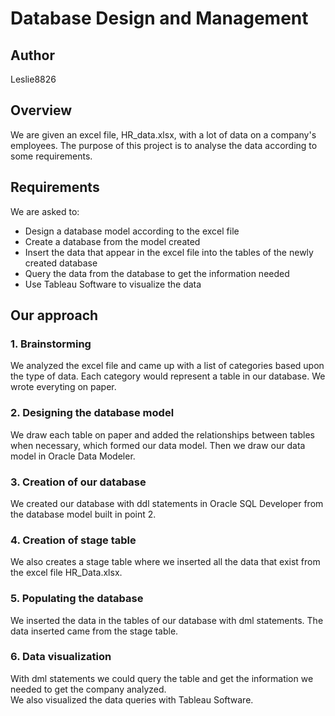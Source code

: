 # Database Design and Management

## Author
Leslie8826

## Overview
We are given an excel file, HR_data.xlsx, with a lot of data on a company's employees. The purpose of this project is to analyse the data according to some requirements.

## Requirements 
We are asked to:
  - Design a database model according to the excel file
  - Create a database from the model created
  - Insert the data that appear in the excel file into the tables of the newly created database
  - Query the data from the database to get the information needed
  - Use Tableau Software to visualize the data

## Our approach
### 1. Brainstorming
We analyzed the excel file and came up with a list of categories based upon the type of data. Each category would represent a table in our database. We wrote everyting on paper.

### 2. Designing the database model
We draw each table on paper and added the relationships between tables when necessary, which formed our data model. Then we draw our data model in Oracle Data Modeler.

### 3. Creation of our database
We created our database with ddl statements in Oracle SQL Developer from the database model built in point 2.

### 4. Creation of stage table
We also creates a stage table where we inserted all the data that exist from the excel file HR_Data.xlsx.

### 5. Populating the database
We inserted the data in the tables of our database with dml statements. The data inserted came from the stage table.

### 6. Data visualization
With dml statements we could query the table and get the information we needed to get the company analyzed.<br>
We also visualized the data queries with Tableau Software.
